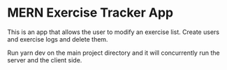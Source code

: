 # MERN Exercise Tracker App

This is an app that allows the user to modify an exercise list. Create users and exercise logs and delete them.

Run yarn dev on the main project directory and it will concurrently run the server and the client side.